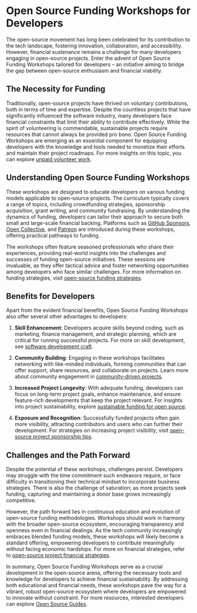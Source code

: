 # Open Source Funding Workshops for Developers

The open-source movement has long been celebrated for its contribution to the tech landscape, fostering innovation, collaboration, and accessibility. However, financial sustenance remains a challenge for many developers engaging in open-source projects. Enter the advent of Open Source Funding Workshops tailored for developers – an initiative aiming to bridge the gap between open-source enthusiasm and financial viability.

## The Necessity for Funding

Traditionally, open-source projects have thrived on voluntary contributions, both in terms of time and expertise. Despite the countless projects that have significantly influenced the software industry, many developers face financial constraints that limit their ability to contribute effectively. While the spirit of volunteering is commendable, sustainable projects require resources that cannot always be provided pro bono. Open Source Funding Workshops are emerging as an essential component for equipping developers with the knowledge and tools needed to monetize their efforts and maintain their project roadmaps. For more insights on this topic, you can explore [unpaid volunteer work](https://www.license-token.com/wiki/unpaid-volunteer-work).

## Understanding Open Source Funding Workshops

These workshops are designed to educate developers on various funding models applicable to open-source projects. The curriculum typically covers a range of topics, including crowdfunding strategies, sponsorship acquisition, grant writing, and community fundraising. By understanding the dynamics of funding, developers can tailor their approach to secure both small and large-scale financial backing. Platforms such as [GitHub Sponsors](https://github.com/sponsors), [Open Collective](https://opencollective.com/), and [Patreon](https://www.patreon.com/) are introduced during these workshops, offering practical pathways to funding.

The workshops often feature seasoned professionals who share their experiences, providing real-world insights into the challenges and successes of funding open-source initiatives. These sessions are invaluable, as they offer tactical advice and foster networking opportunities among developers who face similar challenges. For more information on funding strategies, visit [open-source funding strategies](https://www.license-token.com/wiki/open-source-funding-strategies).

## Benefits for Developers

Apart from the evident financial benefits, Open Source Funding Workshops also offer several other advantages to developers:

1. **Skill Enhancement**: Developers acquire skills beyond coding, such as marketing, finance management, and strategic planning, which are critical for running successful projects. For more on skill development, see [software development craft](https://www.license-token.com/wiki/software-development-craft).

2. **Community Building**: Engaging in these workshops facilitates networking with like-minded individuals, forming communities that can offer support, share resources, and collaborate on projects. Learn more about community engagement in [community-driven projects](https://www.license-token.com/wiki/community-driven-projects).

3. **Increased Project Longevity**: With adequate funding, developers can focus on long-term project goals, enhance maintenance, and ensure feature-rich developments that keep the project relevant. For insights into project sustainability, explore [sustainable funding for open source](https://www.license-token.com/wiki/sustainable-funding-for-open-source).

4. **Exposure and Recognition**: Successfully funded projects often gain more visibility, attracting contributors and users who can further their development. For strategies on increasing project visibility, visit [open-source project sponsorship tips](https://www.license-token.com/wiki/open-source-project-sponsorship-tips).

## Challenges and the Path Forward

Despite the potential of these workshops, challenges persist. Developers may struggle with the time commitment such endeavors require, or face difficulty in transitioning their technical mindset to incorporate business strategies. There is also the challenge of saturation; as more projects seek funding, capturing and maintaining a donor base grows increasingly competitive.

However, the path forward lies in continuous education and evolution of open-source funding methodologies. Workshops should work in harmony with the broader open-source ecosystem, encouraging transparency and openness even in financial dealings. As the tech community increasingly embraces blended funding models, these workshops will likely become a standard offering, empowering developers to contribute meaningfully without facing economic hardships. For more on financial strategies, refer to [open-source project financial strategies](https://www.license-token.com/wiki/open-source-project-financial-strategies).

In summary, Open Source Funding Workshops serve as a crucial development in the open-source arena, offering the necessary tools and knowledge for developers to achieve financial sustainability. By addressing both educational and financial needs, these workshops pave the way for a vibrant, robust open-source ecosystem where developers are empowered to innovate without constraint. For more resources, interested developers can explore [Open Source Guides](https://opensource.guide/funding/).